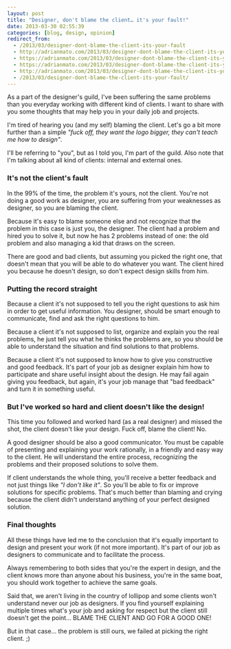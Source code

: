 ```yaml
---
layout: post
title: "Designer, don't blame the client… it's your fault!"
date: 2013-03-30 02:55:39
categories: [blog, design, opinion]
redirect_from:
  - /2013/03/designer-dont-blame-the-client-its-your-fault
  - http://adrianmato.com/2013/03/designer-dont-blame-the-client-its-your-fault/
  - https://adrianmato.com/2013/03/designer-dont-blame-the-client-its-your-fault/
  - https://adrianmato.com/2013/03/designer-dont-blame-the-client-its-your-fault
  - http://adrianmato.com/2013/03/designer-dont-blame-the-client-its-your-fault
  - /2013/03/designer-dont-blame-the-client-its-your-fault/
---
```


As a part of the designer's guild, I've been suffering the same problems than you everyday working with different kind of clients. I want to share with you some thoughts that may help you in your daily job and projects.

I'm tired of hearing you (and my self) blaming the client. Let's go a bit more further than a simple <em>"fuck off, they want the logo bigger, they can't teach me how to design"</em>.

I'll be referring to "you", but as I told you, I'm part of the guild. Also note that I'm talking about all kind of clients: internal and external ones.

### It's not the client's fault
In the 99% of the time, the problem it's yours, not the client. You're not doing a good work as designer, you are suffering from your weaknesses as designer, so you are blaming the client.

Because it's easy to blame someone else and not recognize that the problem in this case is just you, the designer. The client had a problem and hired you to solve it, but now he has 2 problems instead of one: the old problem and also managing a kid that draws on the screen.

There are good and bad clients, but assuming you picked the right one, that doesn't mean that you will be able to do whatever you want. The client hired you because he doesn't design, so don't expect design skills from him.

### Putting the record straight

Because a client it's not supposed to tell you the right questions to ask him in order to get useful information. You designer, should be smart enough to communicate, find and ask the right questions to him.

Because a client it's not supposed to list, organize and explain you the real problems, he just tell you what he thinks the problems are, so you should be able to understand the situation and find solutions to that problems.

Because a client it's not supposed to know how to give you constructive and good feedback. It's part of your job as designer explain him how to participate and share useful insight about the design. He may fail again giving you feedback, but again, it's your job manage that "bad feedback" and turn it in something useful.

### But I've worked so hard and client doesn't like the design!

This time you followed and worked hard (as a real designer) and missed the shot, the client doesn't like your design. Fuck off, blame the client! No.

A good designer should be also a good communicator. You must be capable of presenting and explaining your work rationally, in a friendly and easy way to the client. He will understand the entire process, recognizing the problems and their proposed solutions to solve them.

If client understands the whole thing, you'll receive a better feedback and not just things like <em>"I don't like it"</em>. So you'll be able to fix or improve solutions for specific problems. That's much better than blaming and crying because the client didn't understand anything of your perfect designed solution.

### Final thoughts

All these things have led me to the conclusion that it's equally important to design and present your work (if not more important). It's part of our job as designers to communicate and to facilitate the process.

Always remembering to both sides that you're the expert in design, and the client knows more than anyone about his business, you're in the same boat, you should work together to achieve the same goals.

Said that, we aren't living in the country of lollipop and some clients won't understand never our job as designers. If you find yourself explaining multiple times what's your job and asking for respect but the client still doesn't get the point... BLAME THE CLIENT AND GO FOR A GOOD ONE!


But in that case... the problem is still ours, we failed at picking the right client. ;)